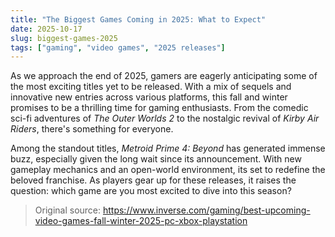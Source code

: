 ```yaml
---
title: "The Biggest Games Coming in 2025: What to Expect"
date: 2025-10-17
slug: biggest-games-2025
tags: ["gaming", "video games", "2025 releases"]
---
```


As we approach the end of 2025, gamers are eagerly anticipating some of the most exciting titles yet to be released. With a mix of sequels and innovative new entries across various platforms, this fall and winter promises to be a thrilling time for gaming enthusiasts. From the comedic sci-fi adventures of *The Outer Worlds 2* to the nostalgic revival of *Kirby Air Riders*, there's something for everyone.

Among the standout titles, *Metroid Prime 4: Beyond* has generated immense buzz, especially given the long wait since its announcement. With new gameplay mechanics and an open-world environment, its set to redefine the beloved franchise. As players gear up for these releases, it raises the question: which game are you most excited to dive into this season?
> Original source: https://www.inverse.com/gaming/best-upcoming-video-games-fall-winter-2025-pc-xbox-playstation